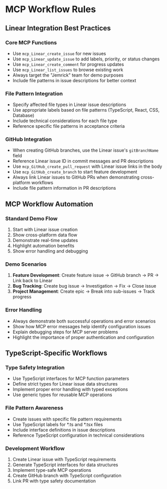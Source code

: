 # MCP Workflow Rules

## Linear Integration Best Practices

### Core MCP Functions
- Use `mcp_Linear_create_issue` for new issues
- Use `mcp_Linear_update_issue` to add labels, priority, or status changes
- Use `mcp_Linear_create_comment` for progress updates
- Use `mcp_Linear_list_issues` to browse existing work
- Always target the "Jemrick" team for demo purposes
- Include file patterns in issue descriptions for better context

### File Pattern Integration
- Specify affected file types in Linear issue descriptions
- Use appropriate labels based on file patterns (TypeScript, React, CSS, Database)
- Include technical considerations for each file type
- Reference specific file patterns in acceptance criteria

### GitHub Integration
- When creating GitHub branches, use the Linear issue's `gitBranchName` field
- Reference Linear issue ID in commit messages and PR descriptions
- Use `mcp_GitHub_create_pull_request` with Linear issue links in the body
- Use `mcp_GitHub_create_branch` to start feature development
- Always link Linear issues to GitHub PRs when demonstrating cross-platform workflows
- Include file pattern information in PR descriptions

## MCP Workflow Automation

### Standard Demo Flow
1. Start with Linear issue creation
2. Show cross-platform data flow
3. Demonstrate real-time updates
4. Highlight automation benefits
5. Show error handling and debugging

### Demo Scenarios
1. **Feature Development**: Create feature issue → GitHub branch → PR → Link back to Linear
2. **Bug Tracking**: Create bug issue → Investigation → Fix → Close issue
3. **Project Management**: Create epic → Break into sub-issues → Track progress

### Error Handling
- Always demonstrate both successful operations and error scenarios
- Show how MCP error messages help identify configuration issues
- Explain debugging steps for MCP server problems
- Highlight the importance of proper authentication and configuration

## TypeScript-Specific Workflows

### Type Safety Integration
- Use TypeScript interfaces for MCP function parameters
- Define strict types for Linear issue data structures
- Implement proper error handling with typed exceptions
- Use generic types for reusable MCP operations

### File Pattern Awareness
- Create issues with specific file pattern requirements
- Use TypeScript labels for *.ts and *.tsx files
- Include interface definitions in issue descriptions
- Reference TypeScript configuration in technical considerations

### Development Workflow
1. Create Linear issue with TypeScript requirements
2. Generate TypeScript interfaces for data structures
3. Implement type-safe MCP operations
4. Create GitHub branch with TypeScript configuration
5. Link PR with type safety documentation
